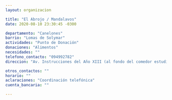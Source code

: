 ```yaml
---
layout: organizacion

title: "El Abrojo / Mandalavos"
date: 2020-08-10 23:30:45 -0300

departamento: "Canelones"
barrio: "Lomas de Solymar"
actividades: "Punto de Donación"
donaciones: "Alimentos"
necesidades: ""
telefono_contacto: "094992782"
direccion: "Av. Instrucciones del Año XIII (al fondo del comedor estudiantil)."

otros_contactos: ""
horario: ""
aclaraciones: "Coordinación telefónica"
cuenta_bancaria: ""

---
```

